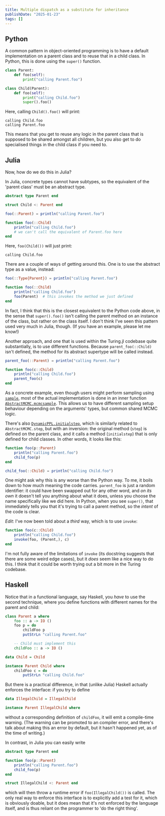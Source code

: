 ```yaml
---
title: Multiple dispatch as a substitute for inheritance
publishDate: "2025-01-23"
tags: []
---
```


## Python

A common pattern in object-oriented programming is to have a default implementation on a parent class and to reuse that in a child class.
In Python, this is done using the `super()` function.

```python
class Parent:
    def foo(self):
        print("calling Parent.foo")

class Child(Parent):
    def foo(self):
        print("calling Child.foo")
        super().foo()
```

Here, calling `Child().foo()` will print:

```
calling Child.foo
calling Parent.foo
```

This means that you get to reuse any logic in the parent class that is supposed to be shared amongst all children, but you also get to do specialised things in the child class if you need to.

## Julia

Now, how do we do this in Julia?

In Julia, concrete types cannot have subtypes, so the equivalent of the 'parent class' must be an abstract type.

```julia
abstract type Parent end

struct Child <: Parent end

foo(::Parent) = println("calling Parent.foo")

function foo(::Child)
    println("calling Child.foo")
    # we can't call the equivalent of Parent.foo here
end
```

Here, `foo(Child())` will just print:

```
calling Child.foo
```

There are a couple of ways of getting around this.
One is to use the abstract type as a value, instead:

```julia
foo(::Type{Parent}) = println("calling Parent.foo")

function foo(::Child)
    println("calling Child.foo")
    foo(Parent)  # this invokes the method we just defined
end
```

In fact, I think that this is the closest equivalent to the Python code above, in the sense that `super().foo()` isn't calling the parent method on an instance of the class, but rather on the class itself.
I don't think I've seen this pattern used very much in Julia, though.
(If you have an example, please let me know!)

Another approach, and one that is used within the Turing.jl codebase quite substantially, is to use different functions.
Because `parent_foo(::Child)` isn't defined, the method for its abstract supertype will be called instead.

```julia
parent_foo(::Parent) = println("calling Parent.foo")

function foo(c::Child)
    println("calling Child.foo")
    parent_foo(c)
end
```

As a concrete example, even though users might perform sampling using [`sample`](https://github.com/TuringLang/AbstractMCMC.jl/blob/217200e5af0583fed8e476d42186ef610e3f9ddc/src/sample.jl#L54-L62), most of the actual implementation is done in an inner function [`AbstractMCMC.mcmcsample`](https://github.com/TuringLang/AbstractMCMC.jl/blob/217200e5af0583fed8e476d42186ef610e3f9ddc/src/sample.jl#L108-L122).
This allows us to have different sampling setup behaviour depending on the arguments' types, but common shared MCMC logic.

There's also [`DynamicPPL.initialstep`](https://github.com/TuringLang/DynamicPPL.jl/blob/727da635d290c22bc978dd09febe229bb8e7c906/src/sampler.jl#L112-L131), which is similarly related to `AbstractMCMC.step`, but with an inversion: the original method (`step`) is defined on the parent class, and it calls a method (`initialstep`) that is only defined for child classes.
In other words, it looks like this:

```julia
function foo(p::Parent)
    println("calling Parent.foo")
    child_foo(p)
end

child_foo(::Child) = println("calling Child.foo")
```

One might ask why this is any worse than the Python way.
To me, it boils down to how much meaning the code carries.
`parent_foo` is just a random identifier: it could have been swapped out for any other word, and _on its own_ it doesn't tell you anything about what it does, unless you choose the name specifically like we did here.
In Python, when you see `super()`, that immediately tells you that it's trying to call a parent method, so the _intent_ of the code is clear.

_Edit_: I've now been told about a _third_ way, which is to use `invoke`:

```julia
function foo(c::Child)
    println("calling Child.foo")
    invoke(foo, (Parent,), c)
end
```

I'm not fully aware of the limitations of `invoke` (its docstring suggests that there are some weird edge cases), but it _does_ seem like a nice way to do this.
I think that it could be worth trying out a bit more in the Turing codebase.

## Haskell

Notice that in a functional language, say Haskell, you _have_ to use the second technique, where you define functions with different names for the parent and child:

```haskell
class Parent a where
    foo :: a -> IO ()
    foo p = do
        childFoo p
        putStrLn "calling Parent.foo"

    -- Child must implement this
    childFoo :: a -> IO ()

data Child = Child

instance Parent Child where
    childFoo c = do
        putStrLn "calling Child.foo"
```

But there is a practical difference, in that (unlike Julia) Haskell actually enforces the interface: if you try to define 

```haskell
data IllegalChild = IllegalChild

instance Parent IllegalChild where
```

without a corresponding definition of `childFoo`, it will emit a compile-time warning.
(The warning can be promoted to an compiler error, and there's talk about making this an error by default, but it hasn't happened yet, as of the time of writing.)

In contrast, in Julia you can easily write

```julia
abstract type Parent end

function foo(p::Parent)
    println("calling Parent.foo")
    child_foo(p)
end

struct IllegalChild <: Parent end
```

which will then throw a runtime error if `foo(IllegalChild())` is called.
The only real way to enforce this interface is to explicitly add a test for it, which is obviously doable, but it does mean that it's not enforced by the language itself, and is thus reliant on the programmer to 'do the right thing'.
